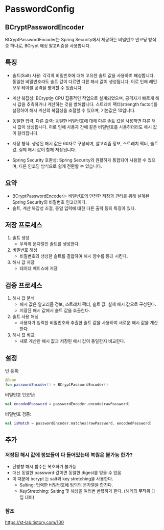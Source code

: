 # PasswordConfig

## BCryptPasswordEncoder

BCryptPasswordEncoder는 Spring Security에서 제공하는 비밀번호 인코딩 방식 중 하나로, BCrypt 해싱 알고리즘을 사용합니다.

## 특징

- 솔트(Salt) 사용: 각각의 비밀번호에 대해 고유한 솔트 값을 사용하여 해싱합니다. 동일한 비밀번호라도 솔트 값이 다르면 다른 해시 값이 생성됩니다. 이로 인해 레인보우 테이블 공격을 방어할 수 있습니다.

- 계산 복잡성: BCrypt는 CPU 집중적인 작업으로 설계되었으며, 공격자가 빠르게 해시 값을 추측하거나 계산하는 것을 방해합니다. 스트레치 팩터(strength factor)를 설정하여 해시 계산의 복잡성을
  조절할
  수 있으며, 기본값은 10입니다.

- 동일한 입력, 다른 출력: 동일한 비밀번호에 대해 다른 솔트 값을 사용하면 다른 해시 값이 생성됩니다. 이로 인해 사용자 간에 같은 비밀번호를 사용하더라도 해시 값이 달라집니다.

- 저장 형식: 생성된 해시 값은 60자로 구성되며, 알고리즘 정보, 스트레치 팩터, 솔트 값, 실제 해시 값이 함께 저장됩니다.

- Spring Security 호환성: Spring Security와 원활하게 통합되어 사용할 수 있으며, 다른 인코딩 방식으로 쉽게 전환할 수 있습니다.

## 요약

- BCryptPasswordEncoder는 비밀번호의 안전한 저장과 관리를 위해 설계된 Spring Security의 비밀번호 인코더이다.
- 솔트, 계산 복잡성 조절, 동일 입력에 대한 다른 출력 등의 특징이 있다.

## 저장 프로세스

1. 솔트 생성
    - 무작위 문자열인 솔트를 생성한다.
2. 비밀번호 해싱
    - 비밀번호와 생성한 솔트를 결합하여 해시 함수를 통과 시킨다.
3. 해시 값 저장
    - 데이터 베이스에 저장

## 검증 프로세스

1. 해시 값 분석
    - 해시 값은 알고리즘 정보, 스트레치 팩터, 솔트 값, 실제 해시 값으로 구성된다.
    - 저장된 해시 값에서 솔트 값을 추출한다.
2. 솔트 사용 해싱
    - 사용자가 입력한 비밀번호와 추출한 솔트 값을 사용하여 새로운 해시 값을 계산한다.
3. 해시 값 비교
    - 새로 계산한 해시 값과 저장된 해시 값이 동일한지 비교한다.

## 설정

빈 등록:

```kotlin
@Bean
fun passwordEncoder() = BCryptPasswordEncoder()
```

비밀번호 인코딩:

```kotlin
val encodedPassword = passwordEncoder.encode(rawPassword)
```

비밀번호 검증:

```kotlin
val isMatch = passwordEncoder.matches(rawPassword, encodedPassword)
```

## 추가

### 저장된 해시 값에 정보들이 다 들어있는데 복원은 불가능 한가?

- 단방향 해시 함수는 복호화가 불가능
- 대신 동일한 password 값이면 동일한 digest를 얻을 수 있음
- 이 때문에 bcrypt 는 salt와 key stretching을 사용한다.
    - Salting: 입력한 비밀번호에 임의의 문자열을 합친다.
    - KeyStretching: Salting 및 해싱을 여러번 반복하게 한다. (해커의 무작위 대입 대비)

### 참조

https://st-lab.tistory.com/100
